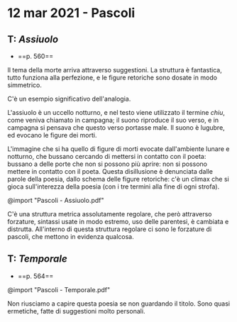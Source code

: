 # 12 mar 2021 - Pascoli

## T: *Assiuolo*
- ==p. 560==

Il tema della morte arriva attraverso suggestioni.
La struttura è fantastica, tutto funziona alla perfezione, e le figure retoriche sono dosate in modo simmetrico.

C'è un esempio significativo dell'analogia.

L'assiuolo è un uccello notturno, e nel testo viene utilizzato il termine _chiu_, come veniva chiamato in campagna; il suono riproduce il suo verso, e in campagna si pensava che questo verso portasse male.
Il suono è lugubre, ed evocano le figure dei morti.

L'immagine che si ha quello di figure di morti evocate dall'ambiente lunare e notturno, che bussano cercando di mettersi in contatto con il poeta: bussano a delle porte che non si possono più aprire: non si possono mettere in contatto con il poeta.
Questa disillusione è denunciata dalle parole della poesia, dallo schema delle figure retoriche: c'è un climax che si gioca sull'interezza della poesia (con i tre termini alla fine di ogni strofa).

@import "Pascoli - Assiuolo.pdf"

C'è una struttura metrica assolutamente regolare, che però attraverso forzature, sintassi usate in modo estremo, uso delle parentesi, è cambiata e distrutta. All'interno di questa struttura regolare ci sono le forzature di pascoli, che mettono in evidenza qualcosa.

## T: *Temporale*
- ==p. 564==

@import "Pascoli - Temporale.pdf"

Non riusciamo a capire questa poesia se non guardando il titolo. Sono quasi ermetiche, fatte di suggestioni molto personali.
